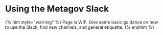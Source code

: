 # Using the Metagov Slack

{% hint style="warning" %}
Page is WIP. Give some basic guidance on how to use the Slack, find new channels, and general etiquette.&#x20;
{% endhint %}

